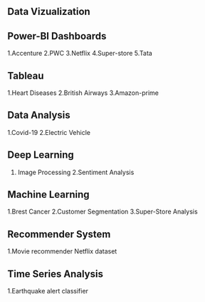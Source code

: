 ## Data Vizualization 
## Power-BI Dashboards
1.Accenture
2.PWC 
3.Netflix
4.Super-store
5.Tata

## Tableau
1.Heart Diseases
2.British Airways
3.Amazon-prime

## Data Analysis
1.Covid-19
2.Electric Vehicle

## Deep Learning
1. Image Processing
2.Sentiment Analysis 

## Machine Learning 
1.Brest Cancer
2.Customer Segmentation
3.Super-Store Analysis 

## Recommender System
1.Movie recommender Netflix dataset

## Time Series Analysis
1.Earthquake alert classifier


